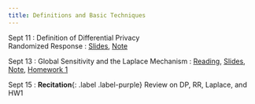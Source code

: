 ```yaml
---
title: Definitions and Basic Techniques
---
```


Sept 11
: Definition of Differential Privacy <br> Randomized Response
  : [Slides](https://drive.google.com/file/d/1GFSNB0CEgsXp10dwzJEmODWFCG5C-Cgh/view?usp=sharing), [Note](https://drive.google.com/file/d/14wzCdLWogOdBtHoJANUsCATexZnN8Yda/view?usp=sharing)


Sept 13
: Global Sensitivity and the Laplace Mechanism
  : [Reading](https://www.youtube.com/watch?v=FE9ko2wtyeQ), [Slides](https://drive.google.com/open?id=1nt9x-1mkNoHqDQkiRstYmHT585y03SZ8&usp=drive_fs), [Note](https://drive.google.com/file/d/15EA-6-nh3n7KEA-S4926CPDFerVflz3g/view?usp=sharing), [Homework 1](https://www.overleaf.com/read/cssfhgkknkgf)

Sept 15
: **Recitation**{: .label .label-purple} Review on DP, RR, Laplace, and HW1